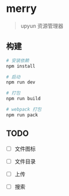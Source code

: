 # merry

> upyun 资源管理器

## 构建

``` bash
# 安装依赖
npm install

# 启动
npm run dev

# 打包
npm run build

# webpack 打包
npm run pack
```

## TODO

- [ ] 文件图标
- [ ] 文件目录
- [ ] 上传
- [ ] 搜索


